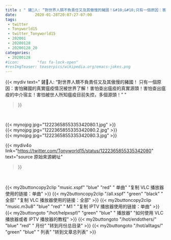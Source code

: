 ```yaml
---
title : " 鏟🐍人: “對世界人類不負責任又及其傲慢的豬國！&#10;&#10;只有一個原因：害怕豬國的真實瘟疫情況被世界了解！害怕查出瘟疫的真實源頭！害怕查出瘟疫的中介宿主！害怕被世人所知瘟疫目前失控，多個源頭！”  "
date:        2020-01-28T20:07:27-07:00
tags:
 - twitter
 - Tonyworld15
 - twitter_Tonyworld15
 - 202001
 - 20200128
 - 20200128_20
categories:
 - 20200128
#icon:        "fas fa-lock-open"
#resImgTeaser: teaserpics/wikipedia.org/emacs-jokes.png
---
```


{{< mydiv text=" 鏟🐍人: “對世界人類不負責任又及其傲慢的豬國！&#10;&#10;只有一個原因：害怕豬國的真實瘟疫情況被世界了解！害怕查出瘟疫的真實源頭！害怕查出瘟疫的中介宿主！害怕被世人所知瘟疫目前失控，多個源頭！”  "
>}}
<br>


 {{< mynojpg jpg="1222365855335342080.1.jpg" >}}<br>  {{< mynojpg jpg="1222365855335342080.2.jpg" >}}<br>  {{< mynojpg jpg="1222365855335342080.3.jpg" >}}<br> 



{{< mydiv4o link="https://twitter.com/Tonyworld15/status/1222365855335342080"
text="source 原始來源網址"
>}}


<br>

{{< my2buttoncopy2clip "music.xspf"        "blue"   "red"    " 单曲"  "复制 VLC 播放器使用的链接：单曲" >}} {{< my2buttoncopy2clip "/all.xspf"         "green"  "black"  " 全部"  "复制 VLC 播放器使用的链接：全部" >}} {{< my2buttoncopy2clip "music.m3u8"        "blue"   "red"    " M1 "    "复制 IPTV 播放器使用的链接：单曲" >}} {{< my2buttongoto      "/hot/helpxspf/"    "green"  "blue"   " 播放器" "如何使用 VLC 播放器或者 IPTV 播放器的教程" >}} {{< my2buttongoto      "/hot/endothers/"   "blue"   "red"    " 月份"   "转到月份总目录" >}} {{< my2buttongoto      "/hot/alltags/"     "green"  "blue"   " 列表"   "转到文章总列表" >}} 
